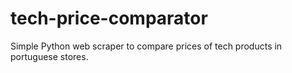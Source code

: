 # tech-price-comparator
 Simple Python web scraper to compare prices of tech products in portuguese stores.
